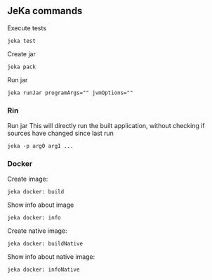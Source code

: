 #

## JeKa commands

Execute tests
```shell
jeka test
```

Create jar 
```shell
jeka pack
```

Run jar
```shell
jeka runJar programArgs="" jvmOptions=""
```

### Rin

Run jar 
This will directly run the built application, without checking if sources have changed since last run
```
jeka -p arg0 arg1 ...
```

### Docker

Create image:
```shell
jeka docker: build
```
Show info about image
```shell
jeka docker: info
```

Create native image:
```shell
jeka docker: buildNative
```
Show info about native image:
```shell
jeka docker: infoNative
```

